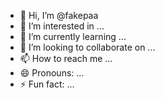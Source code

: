 - 👋 Hi, I’m @fakepaa
- 👀 I’m interested in ...
- 🌱 I’m currently learning ...
- 💞️ I’m looking to collaborate on ...
- 📫 How to reach me ...
- 😄 Pronouns: ...
- ⚡ Fun fact: ...

<!---
fakepaa/fakepaa is a ✨ special ✨ repository because its `README.md` (this file) appears on your GitHub profile.
You can click the Preview link to take a look at your changes.
--->
